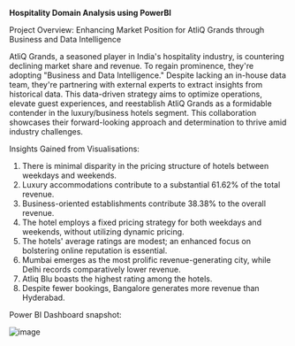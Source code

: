 **Hospitality Domain Analysis using PowerBI**

Project Overview: Enhancing Market Position for AtliQ Grands through Business and Data Intelligence

AtliQ Grands, a seasoned player in India's hospitality industry, is countering declining market share and revenue. To regain prominence, they're adopting "Business and Data Intelligence." Despite lacking an in-house data team, they're partnering with external experts to extract insights from historical data. This data-driven strategy aims to optimize operations, elevate guest experiences, and reestablish AtliQ Grands as a formidable contender in the luxury/business hotels segment. This collaboration showcases their forward-looking approach and determination to thrive amid industry challenges.

Insights Gained from Visualisations:

1. There is minimal disparity in the pricing structure of hotels between weekdays and weekends.
2. Luxury accommodations contribute to a substantial 61.62% of the total revenue.
3. Business-oriented establishments contribute 38.38% to the overall revenue.
4. The hotel employs a fixed pricing strategy for both weekdays and weekends, without utilizing dynamic pricing.
5. The hotels' average ratings are modest; an enhanced focus on bolstering online reputation is essential.
6. Mumbai emerges as the most prolific revenue-generating city, while Delhi records comparatively lower revenue.
7. Atliq Blu boasts the highest rating among the hotels.
8. Despite fewer bookings, Bangalore generates more revenue than Hyderabad.

Power BI Dashboard snapshot:

![image](https://github.com/Rishi0403/Revenue-insights-in-Hospitality-Domain/assets/140383667/79786aaa-3642-4ba9-829d-e6e4ae29b1f8)

